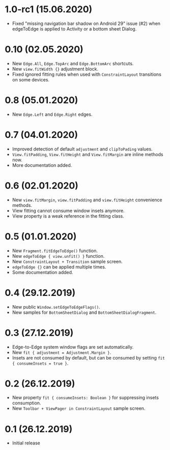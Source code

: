 # 1.0-rc1 (15.06.2020)
* Fixed "missing navigation bar shadow on Android 29" issue (#2) when edgeToEdge is applied to Activity or a bottom sheet Dialog.

# 0.10 (02.05.2020)
* New `Edge.All`, `Edge.TopArc` and `Edge.BottomArc` shortcuts.
* New `view.fitWidth {}` adjustment block.
* Fixed ignored fitting rules when used with `ConstraintLayout` transitions on some devices.

# 0.8 (05.01.2020)
* New `Edge.Left` and `Edge.Right` edges.

# 0.7 (04.01.2020)
* Improved detection of default `adjustment` and `clipToPading` values.
* `View.fitPadding`, `View.fitHeight` and `View.fitMargin` are inline methods now.
* More documentation added.

# 0.6 (02.01.2020)
* New `view.fitMargin`, `view.fitPadding` and `view.fitHeight` convenience methods.
* View fitting cannot consume window insets anymore. 
* View property is a weak reference in the fitting class.

# 0.5 (01.01.2020)
* New `Fragment.fitEdgeToEdge()` function.
* New `edgeToEdge { view.unfit() }` function.  
* New `ConstraintLayout + Transition` sample screen.
* `edgeToEdge {}` can be applied multiple times.
* Some documentation added.

# 0.4 (29.12.2019)
* New public `Window.setEdgeToEdgeFlags()`.
* New samples for `BottomSheetDialog` and `BottomSheetDialogFragment`. 

# 0.3 (27.12.2019)
* Edge-to-Edge system window flags are set automatically.
* New `fit { adjustment = Adjustment.Margin }`.
* Insets are not consumed by default, but can be consumed by setting `fit { consumeInsets = true }`.

# 0.2 (26.12.2019)
* New property `fit { consumeInsets: Boolean }` for suppressing insets consumption.
* New `Toolbar + ViewPager in ConstraintLayout` sample screen.

# 0.1 (26.12.2019)
* Initial release
